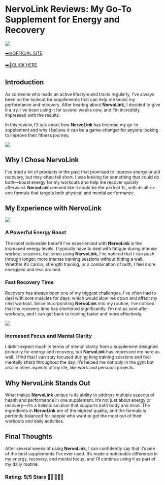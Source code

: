 # **NervoLink Reviews**: My Go-To Supplement for Energy and Recovery

[![](https://static.vecteezy.com/system/resources/thumbnails/019/896/014/small/buy-now-gradient-button-with-cart-symbol-buy-now-illustration-png.png)](https://edetoop.top/lander/sugarpreland-1/nervolink.html) 

[➡️🌐OFFICIAL SITE](https://edetoop.top/lander/sugarpreland-1/nervolink.html) 

[➡️🔗CLICK HERE](https://edetoop.top/lander/sugarpreland-1/nervolink.html) 


## Introduction

As someone who leads an active lifestyle and trains regularly, I’ve always been on the lookout for supplements that can help me boost my performance and recovery. After hearing about **NervoLink**, I decided to give it a try. I’ve been using it for several weeks now, and I’m incredibly impressed with the results.

In this review, I’ll talk about how **NervoLink** has become my go-to supplement and why I believe it can be a game-changer for anyone looking to improve their fitness journey.

[![](https://wallpapers.com/images/hd/red-order-now-button-udg4jcj4arvn8b0n-2.png)](https://edetoop.top/lander/sugarpreland-1/nervolink.html)  

## Why I Chose **NervoLink**

I’ve tried a lot of products in the past that promised to improve energy or aid recovery, but they often fell short. I was looking for something that could do both—boost energy for my workouts and help me recover quickly afterward. **NervoLink** seemed like it could be the perfect fit, with its all-in-one formula that targets both physical and mental performance.

## My Experience with **NervoLink**

[![](https://static.vecteezy.com/system/resources/thumbnails/019/896/014/small/buy-now-gradient-button-with-cart-symbol-buy-now-illustration-png.png)](https://edetoop.top/lander/sugarpreland-1/nervolink.html)

### A Powerful Energy Boost

The most noticeable benefit I’ve experienced with **NervoLink** is the increased energy levels. I typically have to deal with fatigue during intense workout sessions, but since using **NervoLink**, I’ve noticed that I can push through longer, more intense training sessions without hitting a wall. Whether it’s cardio, strength training, or a combination of both, I feel more energized and less drained.

### Fast Recovery Time

Recovery has always been one of my biggest challenges. I’ve often had to deal with sore muscles for days, which would slow me down and affect my next workout. Since incorporating **NervoLink** into my routine, I’ve noticed that my recovery time has shortened significantly. I’m not as sore after workouts, and I can get back to training faster and more effectively.

[![](https://wallpapers.com/images/hd/red-order-now-button-udg4jcj4arvn8b0n-2.png)](https://edetoop.top/lander/sugarpreland-1/nervolink.html)  

### Increased Focus and Mental Clarity

I didn’t expect much in terms of mental clarity from a supplement designed primarily for energy and recovery, but **NervoLink** has impressed me here as well. I find that I can stay focused during long training sessions and feel mentally sharp throughout the day. It’s helped me not only in the gym but also in other aspects of my life, like work and personal projects.

## Why **NervoLink** Stands Out

What makes **NervoLink** unique is its ability to address multiple aspects of health and performance in one supplement. It’s not just about energy or recovery—it’s a holistic solution that supports both body and mind. The ingredients in **NervoLink** are of the highest quality, and the formula is perfectly balanced for people who want to get the most out of their workouts and daily activities.

## Final Thoughts

After several weeks of using **NervoLink**, I can confidently say that it’s one of the best supplements I’ve ever used. It’s made a noticeable difference in my energy, recovery, and mental focus, and I’ll continue using it as part of my daily routine.

### Rating: 5/5 Stars 🌟🌟🌟🌟🌟
